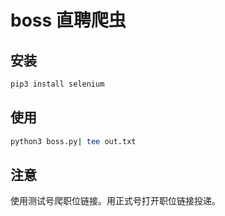 # boss 直聘爬虫

## 安装
```bash
pip3 install selenium
```

## 使用
```bash
python3 boss.py| tee out.txt
```
## 注意
使用测试号爬职位链接。用正式号打开职位链接投递。
